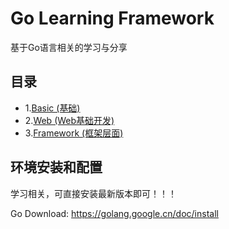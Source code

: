# Go Learning Framework

基于Go语言相关的学习与分享

## 目录
- 1.[Basic (基础)](./Basic/)
- 2.[Web (Web基础开发)](./Web/)
- 3.[Framework (框架层面)](./Framework/)


## 环境安装和配置
学习相关，可直接安装最新版本即可！！！

Go Download:
https://golang.google.cn/doc/install